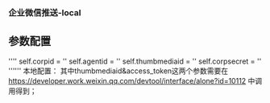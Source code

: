 ### 企业微信推送-local
## 参数配置
''''
        self.corpid = ''
        self.agentid = ''
        self.thumbmediaid = ''
        self.corpsecret = ''
        ''''''
        本地配置：
        其中thumbmediaid&access_token这两个参数需要在 https://developer.work.weixin.qq.com/devtool/interface/alone?id=10112 中调用得到；